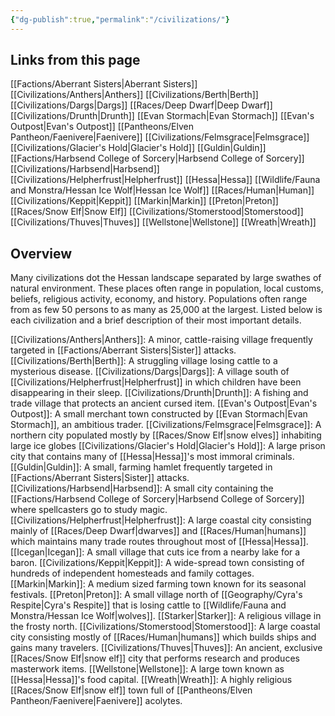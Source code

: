 ```yaml
---
{"dg-publish":true,"permalink":"/civilizations/"}
---
```


## Links from this page
[[Factions/Aberrant Sisters\|Aberrant Sisters]]
[[Civilizations/Anthers\|Anthers]]
[[Civilizations/Berth\|Berth]]
[[Civilizations/Dargs\|Dargs]]
[[Races/Deep Dwarf\|Deep Dwarf]]
[[Civilizations/Drunth\|Drunth]]
[[Evan Stormach\|Evan Stormach]]
[[Evan's Outpost\|Evan's Outpost]]
[[Pantheons/Elven Pantheon/Faenivere\|Faenivere]]
[[Civilizations/Felmsgrace\|Felmsgrace]]
[[Civilizations/Glacier's Hold\|Glacier's Hold]]
[[Guldin\|Guldin]]
[[Factions/Harbsend College of Sorcery\|Harbsend College of Sorcery]]
[[Civilizations/Harbsend\|Harbsend]]
[[Civilizations/Helpherfrust\|Helpherfrust]]
[[Hessa\|Hessa]]
[[Wildlife/Fauna and Monstra/Hessan Ice Wolf\|Hessan Ice Wolf]]
[[Races/Human\|Human]]
[[Civilizations/Keppit\|Keppit]]
[[Markin\|Markin]]
[[Preton\|Preton]]
[[Races/Snow Elf\|Snow Elf]]
[[Civilizations/Stomerstood\|Stomerstood]]
[[Civilizations/Thuves\|Thuves]]
[[Wellstone\|Wellstone]]
[[Wreath\|Wreath]]
## Overview
Many civilizations dot the Hessan landscape separated by large swathes of natural environment. These places often range in population, local customs, beliefs, religious activity, economy, and history. Populations often range from as few 50 persons to as many as 25,000 at the largest. Listed below is each civilization and a brief description of their most important details.

[[Civilizations/Anthers\|Anthers]]: A minor, cattle-raising village frequently targeted in [[Factions/Aberrant Sisters\|Sister]] attacks.
[[Civilizations/Berth\|Berth]]: A struggling village losing cattle to a mysterious disease. 
[[Civilizations/Dargs\|Dargs]]: A village south of [[Civilizations/Helpherfrust\|Helpherfrust]] in which children have been disappearing in their sleep.
[[Civilizations/Drunth\|Drunth]]: A fishing and trade village that protects an ancient cursed item. 
[[Evan's Outpost\|Evan's Outpost]]: A small merchant town constructed by [[Evan Stormach\|Evan Stormach]], an ambitious trader.
[[Civilizations/Felmsgrace\|Felmsgrace]]: A northern city populated mostly by [[Races/Snow Elf\|snow elves]] inhabiting large ice globes
[[Civilizations/Glacier's Hold\|Glacier's Hold]]: A large prison city that contains many of [[Hessa\|Hessa]]'s most immoral criminals.
[[Guldin\|Guldin]]: A small, farming hamlet frequently targeted in [[Factions/Aberrant Sisters\|Sister]] attacks. 
[[Civilizations/Harbsend\|Harbsend]]: A small city containing the [[Factions/Harbsend College of Sorcery\|Harbsend College of Sorcery]] where spellcasters go to study magic. 
[[Civilizations/Helpherfrust\|Helpherfrust]]: A large coastal city consisting mainly of [[Races/Deep Dwarf\|dwarves]] and [[Races/Human\|humans]] which maintains many trade routes throughout most of [[Hessa\|Hessa]].
[[Icegan\|Icegan]]: A small village that cuts ice from a nearby lake for a baron. 
[[Civilizations/Keppit\|Keppit]]: A wide-spread town consisting of hundreds of independent homesteads and family cottages.
[[Markin\|Markin]]: A medium sized farming town known for its seasonal festivals. 
[[Preton\|Preton]]: A small village north of [[Geography/Cyra's Respite\|Cyra's Respite]] that is losing cattle to [[Wildlife/Fauna and Monstra/Hessan Ice Wolf\|wolves]]. 
[[Starker\|Starker]]: A religious village in the frosty north.
[[Civilizations/Stomerstood\|Stomerstood]]: A large coastal city consisting mostly of [[Races/Human\|humans]] which builds ships and gains many travelers. 
[[Civilizations/Thuves\|Thuves]]: An ancient, exclusive [[Races/Snow Elf\|snow elf]] city that performs research and produces masterwork items.
[[Wellstone\|Wellstone]]: A large town known as [[Hessa\|Hessa]]'s food capital. 
[[Wreath\|Wreath]]: A highly religious [[Races/Snow Elf\|snow elf]] town full of [[Pantheons/Elven Pantheon/Faenivere\|Faenivere]] acolytes.